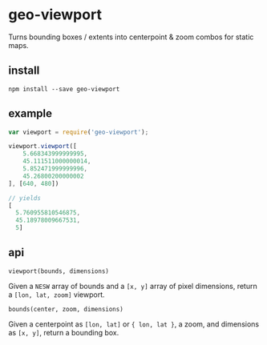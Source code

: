 # geo-viewport

Turns bounding boxes / extents into centerpoint & zoom combos for static maps.

## install

    npm install --save geo-viewport

## example

```js
var viewport = require('geo-viewport');

viewport.viewport([
    5.668343999999995,
    45.111511000000014,
    5.852471999999996,
    45.26800200000002
], [640, 480])

// yields
[
  5.760955810546875,
  45.18978009667531,
  5]
```

## api

`viewport(bounds, dimensions)`

Given a `NESW` array of bounds and a `[x, y]` array of pixel
dimensions, return a `[lon, lat, zoom]` viewport.

`bounds(center, zoom, dimensions)`

Given a centerpoint as `[lon, lat]` or `{ lon, lat }`, a zoom,
and dimensions as `[x, y]`, return a bounding box.
